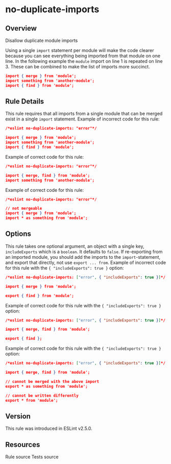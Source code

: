 
# no-duplicate-imports
## Overview
Disallow duplicate module imports



Using a single `import` statement per module will make the code clearer because you can see everything being imported from that module on one line.
In the following example the `module` import on line 1 is repeated on line 3. These can be combined to make the list of imports more succinct.

```json
import { merge } from 'module';
import something from 'another-module';
import { find } from 'module';
```
## Rule Details
This rule requires that all imports from a single module that can be merged exist in a single `import` statement.
Example of incorrect code for this rule:


```json
/*eslint no-duplicate-imports: "error"*/

import { merge } from 'module';
import something from 'another-module';
import { find } from 'module';
```
Example of correct code for this rule:


```json
/*eslint no-duplicate-imports: "error"*/

import { merge, find } from 'module';
import something from 'another-module';
```
Example of correct code for this rule:


```json
/*eslint no-duplicate-imports: "error"*/

// not mergeable
import { merge } from 'module';
import * as something from 'module';
```
## Options
This rule takes one optional argument, an object with a single key, `includeExports` which is a `boolean`. It defaults to `false`.
If re-exporting from an imported module, you should add the imports to the `import`-statement, and export that directly, not use `export ... from`.
Example of incorrect code for this rule with the `{ "includeExports": true }` option:


```json
/*eslint no-duplicate-imports: ["error", { "includeExports": true }]*/

import { merge } from 'module';

export { find } from 'module';
```
Example of correct code for this rule with the `{ "includeExports": true }` option:


```json
/*eslint no-duplicate-imports: ["error", { "includeExports": true }]*/

import { merge, find } from 'module';

export { find };
```
Example of correct code for this rule with the `{ "includeExports": true }` option:


```json
/*eslint no-duplicate-imports: ["error", { "includeExports": true }]*/

import { merge, find } from 'module';

// cannot be merged with the above import
export * as something from 'module';

// cannot be written differently
export * from 'module';
```

## Version
This rule was introduced in ESLint v2.5.0.
## Resources

Rule source 
Tests source 

